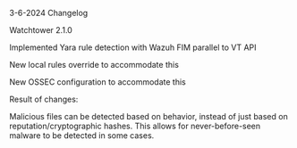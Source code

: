3-6-2024 Changelog

Watchtower 2.1.0

Implemented Yara rule detection with Wazuh FIM parallel to VT API

New local rules override to accommodate this

New OSSEC configuration to accommodate this

Result of changes:

Malicious files can be detected based on behavior, instead of just based on reputation/cryptographic hashes. This allows for never-before-seen malware to be detected in some cases.
